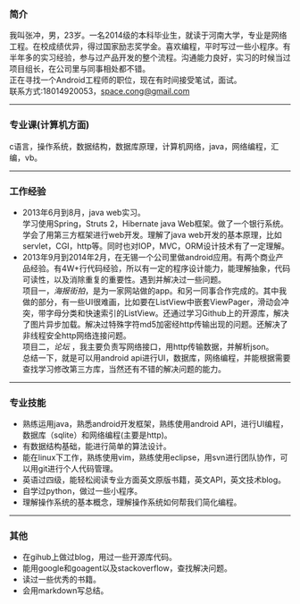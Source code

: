 ### 简介 
我叫张冲，男，23岁。一名2014级的本科毕业生，就读于河南大学，专业是网络工程。在校成绩优异，得过国家励志奖学金。喜欢编程，平时写过一些小程序。有半年多的实习经验，参与过产品开发的整个流程。沟通能力良好，实习的时候当过项目组长，在公司里与同事相处都不错。    
正在寻找一个Android工程师的职位，现在有时间接受笔试，面试。  
联系方式:18014920053，space.cong@gmail.com

---
### 专业课(计算机方面)  
c语言，操作系统，数据结构，数据库原理，计算机网络，java，网络编程，汇编，vb。

---
### 工作经验
- 2013年6月到8月，java web实习。  
学习使用Spring，Struts 2，Hibernate java Web框架。做了一个银行系统。学会了用第三方框架进行web开发。理解了java web开发的基本原理，比如servlet，CGI，http等。同时也对IOP，MVC，ORM设计技术有了一定理解。
- 2013年9月到2014年2月，在无锡一个公司里做android应用。有两个商业产品经验。有4W+行代码经验，所以有一定的程序设计能力，能理解抽象，代码可读性，以及消除重复的重要性。遇到并解决过一些问题。  
项目一，*海报街拍*，是为一家网站做的app。和另一同事合作完成的。其中我做的部分，有一些UI很难画，比如要在ListView中嵌套ViewPager，滑动会冲突，带字母分类和快速索引的ListView。还通过学习Github上的开源库，解决了图片异步加载。解决过特殊字符md5加密经http传输出现的问题。还解决了非线程安全http网络连接问题。  
项目二，*论坛* ，我主要负责写网络接口，用http传输数据，并解析json。  
总结一下，就是可以用android api进行UI，数据库，网络编程，并能根据需要查找学习修改第三方库，当然还有不错的解决问题的能力。 

--- 
### 专业技能
- 熟练运用java，熟悉android开发框架，熟练使用android API，进行UI编程，数据库（sqlite）和网络编程(主要是http)。
- 有数据结构基础，能进行简单的算法设计。
- 能在linux下工作，熟练使用vim，熟练使用eclipse，用svn进行团队协作，可以用git进行个人代码管理。
- 英语过四级，能轻松阅读专业方面英文原版书籍，英文API，英文技术blog。 
- 自学过python，做过一些小程序。
- 理解操作系统的基本概念，理解操作系统如何帮我们简化编程。

---
### 其他
- 在gihub上做过blog，用过一些开源库代码。
- 能用google和goagent以及stackoverflow，查找解决问题。
- 读过一些优秀的书籍。
- 会用markdown写总结。  
